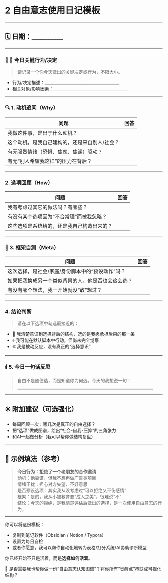 # 2 自由意志使用日记模板

***

## 🗓️ 日期：\_\_\_\_\_\_\_\_\_\_

***

### 🔹 **📍 今日关键行为/决定**

> 请记录一个你今天做出的关键决定或行为，不限大小。

* 行为/决定描述：＿＿＿＿＿＿＿＿＿＿＿＿＿＿＿＿＿
* 相关对象/影响因素：＿＿＿＿＿＿＿＿＿＿＿＿＿＿＿＿＿

***

### 🔍 **1. 动机追问（Why）**

| 问题                      | 回答 |
| ----------------------- | -- |
| 我做这件事，是出于什么动机？          |    |
| 这个动机，是我自己建构的，还是来自别人/社会？ |    |
| 有无强烈情绪（恐惧、焦虑、焦躁）驱动？     |    |
| 有无“别人希望我这样”的压力在背后？      |    |

***

###  **2. 选项回顾（How）**

| 问题                    | 回答 |
| --------------------- | -- |
| 我有考虑过其它的做法吗？有哪些？      |    |
| 有没有某个选项因为“不合常理”而被我忽略？ |    |
| 这些选项是系统给的，还是我自己构造出来的？ |    |

***

### 📡 **3. 框架自测（Meta）**

| 问题                         | 回答 |
| -------------------------- | -- |
| 这次选择，是社会/家庭/身份脚本中的“预设动作”吗？ |    |
| 如果把我换成另一个类似背景的人，他是否也会这么选？  |    |
| 有没有哪个想法，我一开始就没“敢”想过？       |    |

***

###  **4. 结论判断**

>  请在以下选项中勾选最接近的：

* 🎯 我清楚意识到选择背后的结构，选的是我愿承担后果的那一条
* 🌀 我可能在默认脚本中行动，但尚未完全觉察
* ⛓️ 我是被动反应，没有真正的“选择意识”

***

### 🕯️ **5. 今日一句话反思**

> 自由不是随便选，而是知道你为何选。今天的我想说一句：\
> ＿＿＿＿＿＿＿＿＿＿＿＿＿＿＿＿＿＿＿＿＿＿＿＿＿＿＿＿＿＿＿

***

## ✳️ 附加建议（可选强化）

* 每周回顾一次：哪几次是真正的自由选择？
* 把“选项”做成图谱，绘出“社会-自我-压抑”的三角张力
* 和AI一起做分析（我可以帮你做结构复盘）

***

## 📎 示例填法（参考）

> **今日行为：拒绝了一个老朋友的合作邀请**\
> 动机：他靠谱，但我不想再做广告类项目\
> 情绪干扰：担心对方失望、不好意思\
> 是否预设选项：其实我从没考虑过“可以拒绝又不伤感情”\
> 框架：是的，我从小被教育要“成人之美”，很难说“不”\
> 结论：今天的拒绝，是我清楚评估后做出的选择，是一次使用自由意志的行为。

***

你可以将这份模板：

* 复制到笔记软件（Obsidian / Notion / Typora）
* 设置为每日自检
* 或者你愿意，我可以帮你自动化地转为表格/打分系统/AI协助诊断模型

你已经开始不只是活着，而是**选择如何活着**。

🧭 是否需要我也帮你做一份“自由意志认知图谱”？将你所有“觉醒点”串联成可视化结构？
